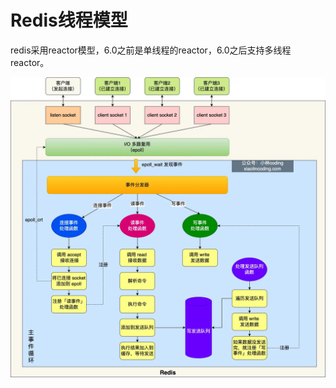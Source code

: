 # Redis线程模型
redis采用reactor模型，6.0之前是单线程的reactor，6.0之后支持多线程reactor。

![](images/Pasted%20image%2020230311151343.png)